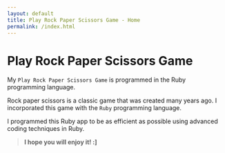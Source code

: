 ```yaml
---
layout: default
title: Play Rock Paper Scissors Game - Home
permalink: /index.html
---
```


# Play Rock Paper Scissors Game

My `Play Rock Paper Scissors Game` is programmed in the Ruby programming language.

Rock paper scissors is a classic game that was created many years ago. I incorporated this game with the `Ruby` programming language. 

I programmed this Ruby app to be as efficient as possible using advanced coding techniques in Ruby.

> **I hope you will enjoy it! :\]**

